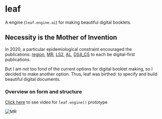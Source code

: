 # leaf
A engine (`leaf.engine.ai`) for making beautiful digital booklets.

## Necessity is the Mother of Invention
In 2020, a particular epidemiological constraint encouraged the publications: [region](), [MR](), [LS2](), [AL](), [DS4_CS]() to each be digital-first publications.

But I am not too fond of the current options for digital booklet making, so I decided to make another option. Thus, leaf was birthed: to specify and build beautiful digital documents.

### Overview on form and structure
[Click here](https://storage.googleapis.com/root-proposal-1246/leaf/leaf.engine.mp4) to see video for  `leaf.engine()` prototype

![MR](library/img/leaf_ex_1.png)
